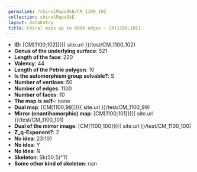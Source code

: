 ```yaml
--- 
 permalink: /chiralMaps6kE/CM_1100_102 
 collection: chiralMaps6kE
 layout: dataEntry
 title: Chiral maps up to 6000 edges - CM[1100;102]
---
```


- **ID**: [CM[1100;102]]({{ site.url }}/test/CM_1100_102)
- **Genus of the underlying surface**: 521
- **Length of the face**: 220
- **Valency**: 44
- **Length of the Petrie polygon**: 10
- **Is the automorphism group solvable?**: S
- **Number of vertices**: 50
- **Number of edges**: 1100
- **Number of faces**: 10
- **The map is self-**: none
- **Dual map**: [CM[1100;99]]({{ site.url }}/test/CM_1100_99)
- **Mirror (enantihomorphic) map**: [CM[1100;101]]({{ site.url }}/test/CM_1100_101)
- **Dual of the mirror image**: [CM[1100;100]]({{ site.url }}/test/CM_1100_100)
- **Z_q-Exponent?**: 2
- **No idea**:  23:101
- **No idea**: Y
- **No idea**: N
- **Skeleton**: Sk(50;5)^11
- **Some other kind of skeleton**: nan
